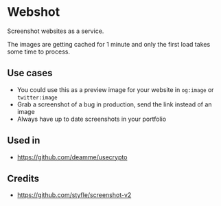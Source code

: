 # Webshot
Screenshot websites as a service.

The images are getting cached for 1 minute and only the first load takes some time to process.

## Use cases
- You could use this as a preview image for your website in `og:image` or `twitter:image`
- Grab a screenshot of a bug in production, send the link instead of an image
- Always have up to date screenshots in your portfolio

## Used in
- https://github.com/deamme/usecrypto

## Credits
- https://github.com/styfle/screenshot-v2
